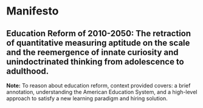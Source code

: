 # Manifesto

## Education Reform of 2010-2050: The retraction of quantitative measuring aptitude on the scale and the reemergence of innate curiosity and unindoctrinated thinking from adolescence to adulthood.

**Note:** To reason about education reform, context provided covers: a brief annotation, understanding the American Education System, and a high-level approach to satisfy a new learning paradigm and hiring solution.

